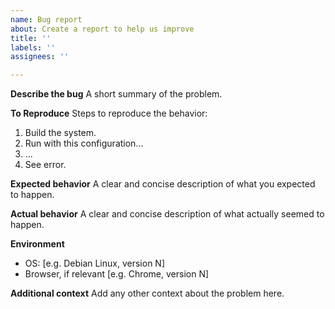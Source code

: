 ```yaml
---
name: Bug report
about: Create a report to help us improve
title: ''
labels: ''
assignees: ''

---
```


**Describe the bug**
A short summary of the problem.

**To Reproduce**
Steps to reproduce the behavior:
1. Build the system.
2. Run with this configuration...
3. ...
4. See error.

**Expected behavior**
A clear and concise description of what you expected to happen.

**Actual behavior**
A clear and concise description of what actually seemed to happen.

**Environment**
 - OS: [e.g. Debian Linux, version N]
 - Browser, if relevant [e.g. Chrome, version N]

**Additional context**
Add any other context about the problem here.
